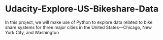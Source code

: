 # Udacity-Explore-US-Bikeshare-Data
In this project, we will make use of Python to explore data related to bike share systems for three major cities in the United States—Chicago, New York City, and Washington

